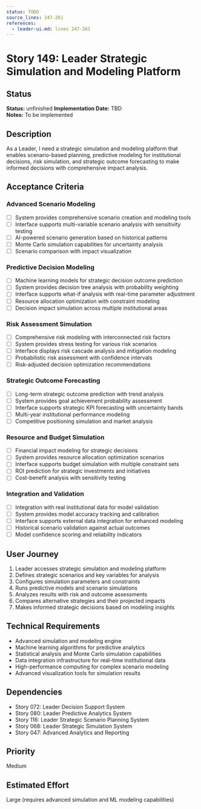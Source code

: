 ```yaml
---
status: TODO
source_lines: 247-261
references:
  - leader-ui.md: lines 247-261
---
```

# Story 149: Leader Strategic Simulation and Modeling Platform

## Status
**Status:** unfinished
**Implementation Date:** TBD  
**Notes:** To be implemented

## Description
As a Leader, I need a strategic simulation and modeling platform that enables scenario-based planning, predictive modeling for institutional decisions, risk simulation, and strategic outcome forecasting to make informed decisions with comprehensive impact analysis.

## Acceptance Criteria

### Advanced Scenario Modeling
- [ ] System provides comprehensive scenario creation and modeling tools
- [ ] Interface supports multi-variable scenario analysis with sensitivity testing
- [ ] AI-powered scenario generation based on historical patterns
- [ ] Monte Carlo simulation capabilities for uncertainty analysis
- [ ] Scenario comparison with impact visualization

### Predictive Decision Modeling
- [ ] Machine learning models for strategic decision outcome prediction
- [ ] System provides decision tree analysis with probability weighting
- [ ] Interface supports what-if analysis with real-time parameter adjustment
- [ ] Resource allocation optimization with constraint modeling
- [ ] Decision impact simulation across multiple institutional areas

### Risk Assessment Simulation
- [ ] Comprehensive risk modeling with interconnected risk factors
- [ ] System provides stress testing for various risk scenarios
- [ ] Interface displays risk cascade analysis and mitigation modeling
- [ ] Probabilistic risk assessment with confidence intervals
- [ ] Risk-adjusted decision optimization recommendations

### Strategic Outcome Forecasting
- [ ] Long-term strategic outcome prediction with trend analysis
- [ ] System provides goal achievement probability assessment
- [ ] Interface supports strategic KPI forecasting with uncertainty bands
- [ ] Multi-year institutional performance modeling
- [ ] Competitive positioning simulation and market analysis

### Resource and Budget Simulation
- [ ] Financial impact modeling for strategic decisions
- [ ] System provides resource allocation optimization scenarios
- [ ] Interface supports budget simulation with multiple constraint sets
- [ ] ROI prediction for strategic investments and initiatives
- [ ] Cost-benefit analysis with sensitivity testing

### Integration and Validation
- [ ] Integration with real institutional data for model validation
- [ ] System provides model accuracy tracking and calibration
- [ ] Interface supports external data integration for enhanced modeling
- [ ] Historical scenario validation against actual outcomes
- [ ] Model confidence scoring and reliability indicators

## User Journey
1. Leader accesses strategic simulation and modeling platform
2. Defines strategic scenarios and key variables for analysis
3. Configures simulation parameters and constraints
4. Runs predictive models and scenario simulations
5. Analyzes results with risk and outcome assessments
6. Compares alternative strategies and their projected impacts
7. Makes informed strategic decisions based on modeling insights

## Technical Requirements
- Advanced simulation and modeling engine
- Machine learning algorithms for predictive analytics
- Statistical analysis and Monte Carlo simulation capabilities
- Data integration infrastructure for real-time institutional data
- High-performance computing for complex scenario modeling
- Advanced visualization tools for simulation results

## Dependencies
- Story 072: Leader Decision Support System
- Story 080: Leader Predictive Analytics System
- Story 116: Leader Strategic Scenario Planning System
- Story 068: Leader Strategic Simulation System
- Story 047: Advanced Analytics and Reporting

## Priority
Medium

## Estimated Effort
Large (requires advanced simulation and ML modeling capabilities)
